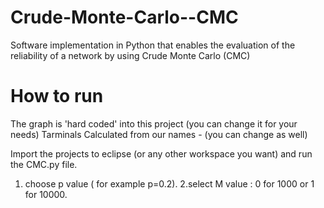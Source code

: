 # Crude-Monte-Carlo--CMC
Software implementation in Python that enables the evaluation of the reliability of a network by using Crude Monte Carlo (CMC)


# How to run
The graph is 'hard coded' into this project (you can change it for your needs) 
Tarminals Calculated from our names - (you can change as well)

Import the projects to eclipse (or any other workspace you want) and run the CMC.py file.
1. choose p value ( for example p=0.2).
2.select M value : 0 for 1000 or 1 for 10000.

